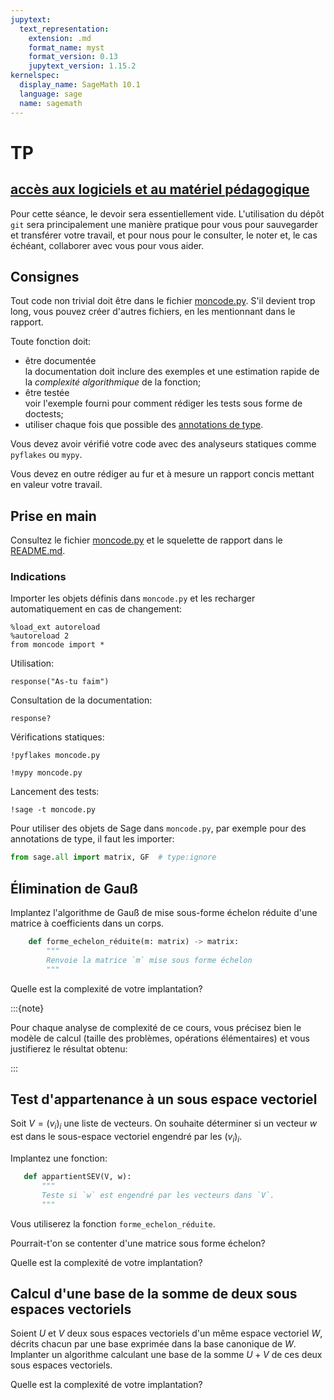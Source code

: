 ```yaml
---
jupytext:
  text_representation:
    extension: .md
    format_name: myst
    format_version: 0.13
    jupytext_version: 1.15.2
kernelspec:
  display_name: SageMath 10.1
  language: sage
  name: sagemath
---
```


# TP

## [accès aux logiciels et au matériel pédagogique](../README.md)

Pour cette séance, le devoir sera essentiellement vide. L'utilisation
du dépôt `git` sera principalement une manière pratique pour vous pour
sauvegarder et transférer votre travail, et pour nous pour le
consulter, le noter et, le cas échéant, collaborer avec vous pour vous
aider.

## Consignes

Tout code non trivial doit être dans le fichier
[moncode.py](moncode.py). S'il devient trop long, vous pouvez créer
d'autres fichiers, en les mentionnant dans le rapport.

Toute fonction doit:
- être documentée  
  la documentation doit inclure des exemples et une estimation rapide
  de la *complexité algorithmique* de la fonction;
- être testée  
  voir l'exemple fourni pour comment rédiger les tests sous forme de
  doctests;
- utiliser chaque fois que possible des
  [annotations de type](https://docs.python.org/3/library/typing.html).

Vous devez avoir vérifié votre code avec des analyseurs statiques
comme `pyflakes` ou `mypy`.

Vous devez en outre rédiger au fur et à mesure un rapport concis
mettant en valeur votre travail.

## Prise en main

Consultez le fichier [moncode.py](moncode.py) et le squelette de
rapport dans le [README.md](README.md).

### Indications

Importer les objets définis dans `moncode.py` et les recharger
automatiquement en cas de changement:

```{code-cell} ipython3
%load_ext autoreload
%autoreload 2
from moncode import *
```

Utilisation:

```{code-cell} ipython3
response("As-tu faim")
```

Consultation de la documentation:

```{code-cell} ipython3
response?
```

Vérifications statiques:

```{code-cell} ipython3
!pyflakes moncode.py
```

```{code-cell} ipython3
!mypy moncode.py
```

Lancement des tests:

```{code-cell} ipython3
!sage -t moncode.py
```

Pour utiliser des objets de Sage dans `moncode.py`, par exemple pour
des annotations de type, il faut les importer:

``` python
from sage.all import matrix, GF  # type:ignore
```

## Élimination de Gauß

Implantez l'algorithme de Gauß de mise sous-forme échelon réduite
d'une matrice à coefficients dans un corps.

``` python
    def forme_echelon_réduite(m: matrix) -> matrix:
        """
        Renvoie la matrice `m` mise sous forme échelon 
        """
```

Quelle est la complexité de votre implantation?

:::{note}

Pour chaque analyse de complexité de ce cours, vous précisez bien le
modèle de calcul (taille des problèmes, opérations élémentaires) et
vous justifierez le résultat obtenu:

:::

## Test d'appartenance à un sous espace vectoriel

Soit $V=(v_i)_i$ une liste de vecteurs. On souhaite déterminer si un
vecteur $w$ est dans le sous-espace vectoriel engendré par les
$(v_i)_i$.

Implantez une fonction:

``` python
   def appartientSEV(V, w):
       """
       Teste si `w` est engendré par les vecteurs dans `V`.
       """
```

Vous utiliserez la fonction `forme_echelon_réduite`.

Pourrait-t'on se contenter d'une matrice sous forme échelon?

Quelle est la complexité de votre implantation?

## Calcul d'une base de la somme de deux sous espaces vectoriels

Soient $U$ et $V$ deux sous espaces vectoriels d'un même espace
vectoriel $W$, décrits chacun par une base exprimée dans la base
canonique de $W$. Implanter un algorithme calculant une base de la
somme $U+V$ de ces deux sous espaces vectoriels.

Quelle est la complexité de votre implantation?
